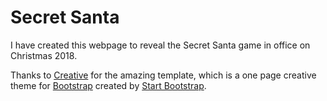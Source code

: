 # Secret Santa

I have created this webpage to reveal the Secret Santa game in office on Christmas 2018.

Thanks to
[Creative](http://startbootstrap.com/template-overviews/creative/) for the amazing template, which is a one page creative theme for [Bootstrap](http://getbootstrap.com/) created by [Start Bootstrap](http://startbootstrap.com/).
